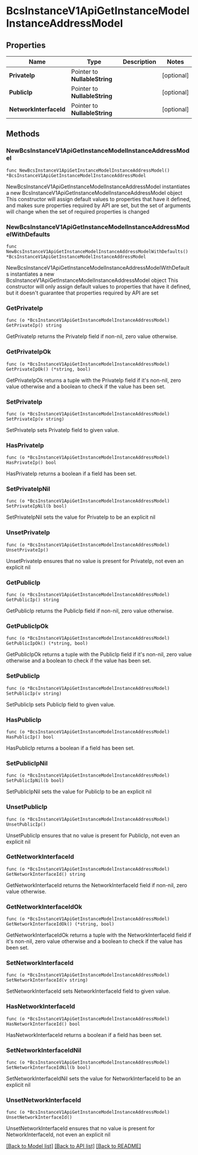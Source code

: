 # BcsInstanceV1ApiGetInstanceModelInstanceAddressModel

## Properties

Name | Type | Description | Notes
------------ | ------------- | ------------- | -------------
**PrivateIp** | Pointer to **NullableString** |  | [optional] 
**PublicIp** | Pointer to **NullableString** |  | [optional] 
**NetworkInterfaceId** | Pointer to **NullableString** |  | [optional] 

## Methods

### NewBcsInstanceV1ApiGetInstanceModelInstanceAddressModel

`func NewBcsInstanceV1ApiGetInstanceModelInstanceAddressModel() *BcsInstanceV1ApiGetInstanceModelInstanceAddressModel`

NewBcsInstanceV1ApiGetInstanceModelInstanceAddressModel instantiates a new BcsInstanceV1ApiGetInstanceModelInstanceAddressModel object
This constructor will assign default values to properties that have it defined,
and makes sure properties required by API are set, but the set of arguments
will change when the set of required properties is changed

### NewBcsInstanceV1ApiGetInstanceModelInstanceAddressModelWithDefaults

`func NewBcsInstanceV1ApiGetInstanceModelInstanceAddressModelWithDefaults() *BcsInstanceV1ApiGetInstanceModelInstanceAddressModel`

NewBcsInstanceV1ApiGetInstanceModelInstanceAddressModelWithDefaults instantiates a new BcsInstanceV1ApiGetInstanceModelInstanceAddressModel object
This constructor will only assign default values to properties that have it defined,
but it doesn't guarantee that properties required by API are set

### GetPrivateIp

`func (o *BcsInstanceV1ApiGetInstanceModelInstanceAddressModel) GetPrivateIp() string`

GetPrivateIp returns the PrivateIp field if non-nil, zero value otherwise.

### GetPrivateIpOk

`func (o *BcsInstanceV1ApiGetInstanceModelInstanceAddressModel) GetPrivateIpOk() (*string, bool)`

GetPrivateIpOk returns a tuple with the PrivateIp field if it's non-nil, zero value otherwise
and a boolean to check if the value has been set.

### SetPrivateIp

`func (o *BcsInstanceV1ApiGetInstanceModelInstanceAddressModel) SetPrivateIp(v string)`

SetPrivateIp sets PrivateIp field to given value.

### HasPrivateIp

`func (o *BcsInstanceV1ApiGetInstanceModelInstanceAddressModel) HasPrivateIp() bool`

HasPrivateIp returns a boolean if a field has been set.

### SetPrivateIpNil

`func (o *BcsInstanceV1ApiGetInstanceModelInstanceAddressModel) SetPrivateIpNil(b bool)`

 SetPrivateIpNil sets the value for PrivateIp to be an explicit nil

### UnsetPrivateIp
`func (o *BcsInstanceV1ApiGetInstanceModelInstanceAddressModel) UnsetPrivateIp()`

UnsetPrivateIp ensures that no value is present for PrivateIp, not even an explicit nil
### GetPublicIp

`func (o *BcsInstanceV1ApiGetInstanceModelInstanceAddressModel) GetPublicIp() string`

GetPublicIp returns the PublicIp field if non-nil, zero value otherwise.

### GetPublicIpOk

`func (o *BcsInstanceV1ApiGetInstanceModelInstanceAddressModel) GetPublicIpOk() (*string, bool)`

GetPublicIpOk returns a tuple with the PublicIp field if it's non-nil, zero value otherwise
and a boolean to check if the value has been set.

### SetPublicIp

`func (o *BcsInstanceV1ApiGetInstanceModelInstanceAddressModel) SetPublicIp(v string)`

SetPublicIp sets PublicIp field to given value.

### HasPublicIp

`func (o *BcsInstanceV1ApiGetInstanceModelInstanceAddressModel) HasPublicIp() bool`

HasPublicIp returns a boolean if a field has been set.

### SetPublicIpNil

`func (o *BcsInstanceV1ApiGetInstanceModelInstanceAddressModel) SetPublicIpNil(b bool)`

 SetPublicIpNil sets the value for PublicIp to be an explicit nil

### UnsetPublicIp
`func (o *BcsInstanceV1ApiGetInstanceModelInstanceAddressModel) UnsetPublicIp()`

UnsetPublicIp ensures that no value is present for PublicIp, not even an explicit nil
### GetNetworkInterfaceId

`func (o *BcsInstanceV1ApiGetInstanceModelInstanceAddressModel) GetNetworkInterfaceId() string`

GetNetworkInterfaceId returns the NetworkInterfaceId field if non-nil, zero value otherwise.

### GetNetworkInterfaceIdOk

`func (o *BcsInstanceV1ApiGetInstanceModelInstanceAddressModel) GetNetworkInterfaceIdOk() (*string, bool)`

GetNetworkInterfaceIdOk returns a tuple with the NetworkInterfaceId field if it's non-nil, zero value otherwise
and a boolean to check if the value has been set.

### SetNetworkInterfaceId

`func (o *BcsInstanceV1ApiGetInstanceModelInstanceAddressModel) SetNetworkInterfaceId(v string)`

SetNetworkInterfaceId sets NetworkInterfaceId field to given value.

### HasNetworkInterfaceId

`func (o *BcsInstanceV1ApiGetInstanceModelInstanceAddressModel) HasNetworkInterfaceId() bool`

HasNetworkInterfaceId returns a boolean if a field has been set.

### SetNetworkInterfaceIdNil

`func (o *BcsInstanceV1ApiGetInstanceModelInstanceAddressModel) SetNetworkInterfaceIdNil(b bool)`

 SetNetworkInterfaceIdNil sets the value for NetworkInterfaceId to be an explicit nil

### UnsetNetworkInterfaceId
`func (o *BcsInstanceV1ApiGetInstanceModelInstanceAddressModel) UnsetNetworkInterfaceId()`

UnsetNetworkInterfaceId ensures that no value is present for NetworkInterfaceId, not even an explicit nil

[[Back to Model list]](../README.md#documentation-for-models) [[Back to API list]](../README.md#documentation-for-api-endpoints) [[Back to README]](../README.md)


